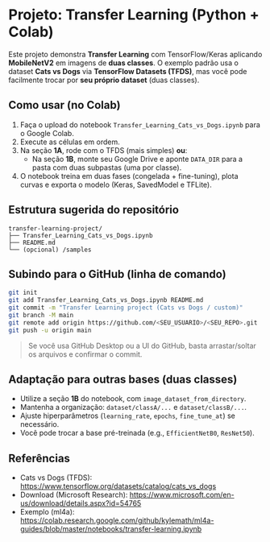 # Projeto: Transfer Learning (Python + Colab)

Este projeto demonstra **Transfer Learning** com TensorFlow/Keras aplicando **MobileNetV2** em imagens de **duas classes**.
O exemplo padrão usa o dataset **Cats vs Dogs** via **TensorFlow Datasets (TFDS)**, mas você pode facilmente trocar por **seu próprio dataset** (duas classes).

## Como usar (no Colab)

1. Faça o upload do notebook `Transfer_Learning_Cats_vs_Dogs.ipynb` para o Google Colab.
2. Execute as células em ordem.
3. Na seção **1A**, rode com o TFDS (mais simples) **ou**:
   - Na seção **1B**, monte seu Google Drive e aponte `DATA_DIR` para a pasta com duas subpastas (uma por classe).
4. O notebook treina em duas fases (congelada + fine-tuning), plota curvas e exporta o modelo (Keras, SavedModel e TFLite).

## Estrutura sugerida do repositório

```
transfer-learning-project/
├── Transfer_Learning_Cats_vs_Dogs.ipynb
├── README.md
└── (opcional) /samples
```

## Subindo para o GitHub (linha de comando)

```bash
git init
git add Transfer_Learning_Cats_vs_Dogs.ipynb README.md
git commit -m "Transfer Learning project (Cats vs Dogs / custom)"
git branch -M main
git remote add origin https://github.com/<SEU_USUARIO>/<SEU_REPO>.git
git push -u origin main
```

> Se você usa GitHub Desktop ou a UI do GitHub, basta arrastar/soltar os arquivos e confirmar o commit.

## Adaptação para outras bases (duas classes)

- Utilize a seção **1B** do notebook, com `image_dataset_from_directory`.
- Mantenha a organização: `dataset/classA/...` e `dataset/classB/...`.
- Ajuste hiperparâmetros (`learning_rate`, `epochs`, `fine_tune_at`) se necessário.
- Você pode trocar a base pré-treinada (e.g., `EfficientNetB0`, `ResNet50`).

## Referências
- Cats vs Dogs (TFDS): https://www.tensorflow.org/datasets/catalog/cats_vs_dogs  
- Download (Microsoft Research): https://www.microsoft.com/en-us/download/details.aspx?id=54765  
- Exemplo (ml4a): https://colab.research.google.com/github/kylemath/ml4a-guides/blob/master/notebooks/transfer-learning.ipynb
```

